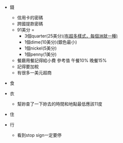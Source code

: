 - 錢
    - 信用卡的密碼
    - 跨國提款密碼
    - 91美分 = 
        - 3個quarter(25美分)[(有超多樣式，每個洲就一種)](https://kknews.cc/zh-tw/culture/8mkbx2q.html)
        - 1個dime(10美分)(銀色最小)
        - 1個nickel(5美分)
        - 1個penny(1美分)
    - 餐廳用餐記得給小費 參考值 午餐10% 晚餐15%
    - 記得要加稅
    - 有很多一美元超商
- 食

- 衣
    - 幫妳查了一下妳去的時間和地點最低應該11度
- 住
- 行
    - 看到stop sign一定要停